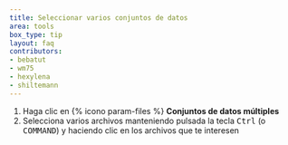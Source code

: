 ```yaml
---
title: Seleccionar varios conjuntos de datos
area: tools
box_type: tip
layout: faq
contributors:
- bebatut
- wm75
- hexylena
- shiltemann
---
```



1. Haga clic en {% icono param-files %} **Conjuntos de datos múltiples**
2. Selecciona varios archivos manteniendo pulsada la tecla <kbd>Ctrl</kbd> (o <kbd>COMMAND</kbd>) y haciendo clic en los archivos que te interesen

